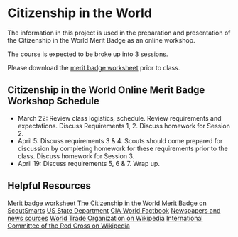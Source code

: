 # Citizenship in the World

The information in this project is used in the preparation and presentation of the Citizenship in the World Merit Badge as an online workshop.

The course is expected to be broke up into 3 sessions.

Please download the [merit badge worksheet](http://usscouts.org/usscouts/mb/mb004.asp) prior to class.

## Citizenship in the World Online Merit Badge Workshop Schedule

- March 22: Review class logistics, schedule. Review requirements and expectations. Discuss Requirements 1, 2. Discuss homework for Session 2.
- April 5:  Discuss requirements 3 & 4. Scouts should come prepared for discussion by completing homework for these requirements prior to the class. Discuss homework for Session 3.
- April 19: Discuss requirements 5, 6 & 7. Wrap up.

## Helpful Resources

[Merit badge worksheet](http://usscouts.org/usscouts/mb/mb004.asp)
[The Citizenship in the World Merit Badge on ScoutSmarts](https://scoutsmarts.com/citizenship-in-the-world-merit-badge-guide/)
[US State Department](https://www.state.gov/)
[CIA World Factbook](https://www.cia.gov/library/publications/resources/the-world-factbook/)
[Newspapers and news sources](https://utas.libguides.com/c.php?g=498335&p=3412521)
[World Trade Organization on Wikipedia](https://en.wikipedia.org/wiki/World_Trade_Organization)
[International Committee of the Red Cross on Wikipedia](https://en.wikipedia.org/wiki/International_Committee_of_the_Red_Cross#Characteristics)
